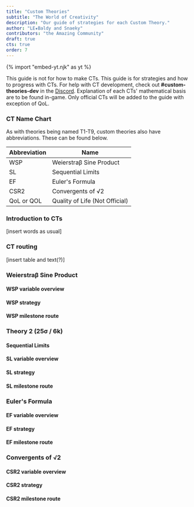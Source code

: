 ```yaml
---
title: "Custom Theories"
subtitle: "The World of Creativity"
description: "Our guide of strategies for each Custom Theory."
author: "LE★Baldy and Snaeky"
contributors: "the Amazing Community"
draft: true
cts: true
order: 7
---
```

{% import "embed-yt.njk" as yt %}

This guide is not for how to make CTs. This guide is for strategies and how to progress with CTs. For help with CT development, check out **#custom-theories-dev** in the [Discord](https://discord.gg/3FqMuzuf4t). Explanation of each CTs' mathematical basis are to be found in-game. Only official CTs will be added to the guide with exception of QoL.
### CT Name Chart

As with theories being named T1-T9, custom theories also have abbreviations. These can be found below.

<table class="newwords">
  <thead>
    <tr>
        <th>Abbreviation</th>
        <th>Name</th>
    </tr>
  </thead>
  <tbody>
    <tr>
        <td class="leftHeader">WSP</td>
        <td>Weierstraβ Sine Product</td>
    </tr>
    <tr>
        <td class="leftHeader">SL</td>
        <td>Sequential Limits</td>
    </tr>
    <tr>
        <td class="leftHeader">EF</td>
        <td>Euler's Formula</td>
    </tr>
    <tr>
        <td class="leftHeader">CSR2</td>
        <td>Convergents of √2</td>
    </tr>
    <tr>
        <td class="leftHeader">QoL or QOL</td>
        <td>Quality of Life (Not Official)</td>
    </tr>
  </tbody>
</table>

### Introduction to CTs

[insert words as usual]

### CT routing

[insert table and text(?)]

### Weierstraβ Sine Product

#### WSP variable overview

#### WSP strategy

#### WSP milestone route

### Theory 2 (25σ / 6k)

#### Sequential Limits

#### SL variable overview

#### SL strategy

#### SL milestone route

### Euler's Formula

#### EF variable overview

#### EF strategy

#### EF milestone route

### Convergents of √2

#### CSR2 variable overview

#### CSR2 strategy

#### CSR2 milestone route
